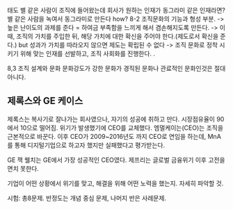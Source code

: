 

태도
별 같은 사람이 조직에 들어왔는데 회사가 원하는 인재가 동그라미 같은 인재라면?
별 같은 사람을 녹여서 동그라미로 만든다
how?
 8-2 조직문화의 기능과 형성 부분.
-> 높은 난이도의 과제를 준다 = 하여금 부족함을 느끼게 해서 겸손해지도록 만든다. -> 이때, 조직의 가치를 주입한 뒤, 해당 가치에 대한 확신을 주어야 한다.(제도로서 확신을 준다.)
but 성과가 가치를 따라오지 않으면 제도는 확립된 수 없다 -> 조직 문화로 정착 시키기 위해 맞는 인재를 선발하고, 조직 사회화를 진행한다. 
.

8,3 조직 설계와 문화
문화강도가 강한 문화가 경직된 문화나 관료적인 문화인것은 절대 아니다.

## 제록스와 GE 케이스

제록스는 복사기로 잘나가는 회사였으나, 자기의 성공에 취하고 만다. 시장점유율이 90에서 10으로 떨어짐.
위기가 발생했기에 CEO를 교체했다. 
엠멀케이는(CEO)는 조직을 근본적으로 바꾼다. 이후 CEO가 2009~2016년도 까지 CEO로 연임을 하는데,
MnA를 통해 디지털기업으로 하고자 했지만 실패했다고 평가받는다.

GE 
잭 웰치는 GE에서 가장 성공적인 CEO였다. 제프리는 글로벌 금융위기 이후 고전을 면치 못한다.

기업이 어떤 상황에서 위기를 맞고, 해결을 위해 어떤 노력을 했는지. 자세히 파악할 것.


시험: 총8문제. 반정도는 개념 중심 문제, 나머지 반은 사례문제. 

